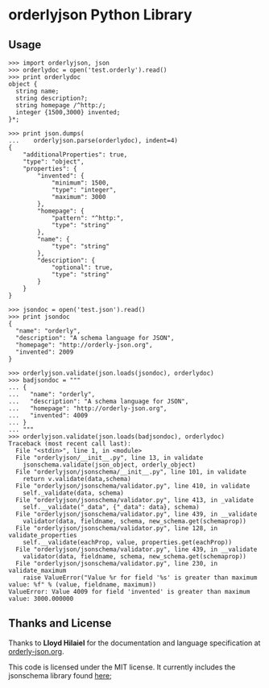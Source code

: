 # orderlyjson Python Library #

## Usage ##

    >>> import orderlyjson, json
    >>> orderlydoc = open('test.orderly').read()
    >>> print orderlydoc
    object {
      string name;
      string description?;
      string homepage /^http:/;
      integer {1500,3000} invented;
    }*;

    >>> print json.dumps(
    ...    orderlyjson.parse(orderlydoc), indent=4)
    {
        "additionalProperties": true,
        "type": "object",
        "properties": {
            "invented": {
                "minimum": 1500,
                "type": "integer",
                "maximum": 3000
            },
            "homepage": {
                "pattern": "^http:",
                "type": "string"
            },
            "name": {
                "type": "string"
            },
            "description": {
                "optional": true,
                "type": "string"
            }
        }
    }

    >>> jsondoc = open('test.json').read()
    >>> print jsondoc
    {
      "name": "orderly",
      "description": "A schema language for JSON",
      "homepage": "http://orderly-json.org",
      "invented": 2009
    }

    >>> orderlyjson.validate(json.loads(jsondoc), orderlydoc)
    >>> badjsondoc = """
    ... {
    ...   "name": "orderly",
    ...   "description": "A schema language for JSON",
    ...   "homepage": "http://orderly-json.org",
    ...   "invented": 4009
    ... }
    ... """
    >>> orderlyjson.validate(json.loads(badjsondoc), orderlydoc)
    Traceback (most recent call last):
      File "<stdin>", line 1, in <module>
      File "orderlyjson/__init__.py", line 13, in validate
        jsonschema.validate(json_object, orderly_object)
      File "orderlyjson/jsonschema/__init__.py", line 101, in validate
        return v.validate(data,schema)
      File "orderlyjson/jsonschema/validator.py", line 410, in validate
        self._validate(data, schema)
      File "orderlyjson/jsonschema/validator.py", line 413, in _validate
        self.__validate("_data", {"_data": data}, schema)
      File "orderlyjson/jsonschema/validator.py", line 439, in __validate
        validator(data, fieldname, schema, new_schema.get(schemaprop))
      File "orderlyjson/jsonschema/validator.py", line 128, in validate_properties
        self.__validate(eachProp, value, properties.get(eachProp))
      File "orderlyjson/jsonschema/validator.py", line 439, in __validate
        validator(data, fieldname, schema, new_schema.get(schemaprop))
      File "orderlyjson/jsonschema/validator.py", line 230, in validate_maximum
        raise ValueError("Value %r for field '%s' is greater than maximum value: %f" % (value, fieldname, maximum))
    ValueError: Value 4009 for field 'invented' is greater than maximum value: 3000.000000

## Thanks and License ##

Thanks to **Lloyd Hilaiel** for the documentation and language specification at
[orderly-json.org](http://orderly-json.org/ "Orderly JSON").

This code is licensed under the MIT license. It currently includes the
jsonschema library found [here](http://code.google.com/p/jsonschema/);
